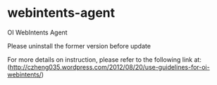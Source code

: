 webintents-agent
================

OI WebIntents Agent

Please uninstall the former version before update

For more details on instruction, please refer to the following link at:
(http://czheng035.wordpress.com/2012/08/20/use-guidelines-for-oi-webintents/)
